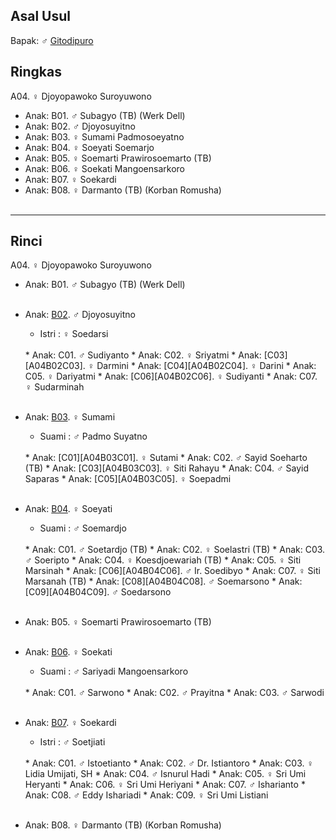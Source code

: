## Asal Usul

Bapak: ♂ [Gitodipuro][up] 

## Ringkas

A04. ♀ Djoyopawoko Suroyuwono
	<br/>

*	Anak: B01. ♂ Subagyo (TB) (Werk Dell)
*	Anak: B02. ♂ Djoyosuyitno
*	Anak: B03. ♀ Sumami Padmosoeyatno
*	Anak: B04. ♀ Soeyati Soemarjo
*	Anak: B05. ♀ Soemarti Prawirosoemarto (TB)
*	Anak: B06. ♀ Soekati Mangoensarkoro
*	Anak: B07. ♀ Soekardi
*	Anak: B08. ♀ Darmanto (TB) (Korban Romusha)
	<br/><br/>

-- -- --

## Rinci

A04. ♀ Djoyopawoko Suroyuwono
	<br/>

*	Anak: B01. ♂ Subagyo (TB) (Werk Dell)
	<br/><br/>

*	Anak: [B02][A04B02]. ♂ Djoyosuyitno
	*	Istri : ♀ Soedarsi
	<br/>
	*	Anak: C01. ♂ Sudiyanto
	*	Anak: C02. ♀ Sriyatmi 
	*	Anak: [C03][A04B02C03]. ♀ Darmini
	*	Anak: [C04][A04B02C04]. ♀ Darini 
	*	Anak: C05. ♀ Dariyatmi
	*	Anak: [C06][A04B02C06]. ♀ Sudiyanti 
	*	Anak: C07. ♀ Sudarminah
	<br/><br/>

*	Anak: [B03][A04B03]. ♀ Sumami
	*	Suami : ♂ Padmo Suyatno
	<br/>
	*	Anak: [C01][A04B03C01]. ♀ Sutami
	*	Anak: C02. ♂ Sayid Soeharto (TB)
	*	Anak: [C03][A04B03C03]. ♀ Siti Rahayu
	*	Anak: C04. ♂ Sayid Saparas
	*	Anak: [C05][A04B03C05]. ♀ Soepadmi
	<br/><br/>

*	Anak: [B04][A04B04]. ♀ Soeyati
	*	Suami : ♂ Soemardjo
	<br/>
	*	Anak: C01. ♂ Soetardjo (TB)
	*	Anak: C02. ♀ Soelastri (TB)
	*	Anak: C03. ♂ Soeripto  
	*	Anak: C04. ♀ Koesdjoewariah (TB) 
	*	Anak: C05. ♀ Siti Marsinah
	*	Anak: [C06][A04B04C06]. ♂ Ir. Soedibyo 
	*	Anak: C07. ♀ Siti Marsanah (TB) 
	*	Anak: [C08][A04B04C08]. ♂ Soemarsono
	*	Anak: [C09][A04B04C09]. ♂ Soedarsono
	<br/><br/>
	
*	Anak: B05. ♀ Soemarti Prawirosoemarto (TB)
	<br/><br/>

*	Anak: [B06][A04B06]. ♀ Soekati
	*	Suami : ♂ Sariyadi Mangoensarkoro
	<br/>
	*	Anak: C01. ♂ Sarwono
	*	Anak: C02. ♂ Prayitna
	*	Anak: C03. ♂ Sarwodi
	<br/><br/>

*	Anak: [B07][A04B07]. ♀ Soekardi
	*	Istri : ♂ Soetjiati
	<br/>
	*	Anak: C01. ♂ Istoetianto
	*	Anak: C02. ♂ Dr. Istiantoro
	*	Anak: C03. ♀ Lidia Umijati, SH
	*	Anak: C04. ♂ Isnurul Hadi
	*	Anak: C05. ♀ Sri Umi Heryanti
	*	Anak: C06. ♀ Sri Umi Heriyani
	*	Anak: C07. ♂ Isharianto
	*	Anak: C08. ♂ Eddy Ishariadi
	*	Anak: C09. ♀ Sri Umi Listiani
	<br/><br/>

*	Anak: B08. ♀ Darmanto (TB) (Korban Romusha)
	<br/><br/>

[up]: https://github.com/epsi-rns/gitodipuro/blob/master/README.md

[A04B02]: https://github.com/epsi-rns/gitodipuro/blob/master/tree/A04/B02.md
[A04B03]: https://github.com/epsi-rns/gitodipuro/blob/master/tree/A04/B03.md
[A04B04]: https://github.com/epsi-rns/gitodipuro/blob/master/tree/A04/B04.md
[A04B06]: https://github.com/epsi-rns/gitodipuro/blob/master/tree/A04/B06.md
[A04B07]: https://github.com/epsi-rns/gitodipuro/blob/master/tree/A04/B07.md

[A04B02C03]: https://github.com/epsi-rns/gitodipuro/blob/master/tree/A04/B02/C03.md
[A04B02C04]: https://github.com/epsi-rns/gitodipuro/blob/master/tree/A04/B02/C04.md
[A04B02C06]: https://github.com/epsi-rns/gitodipuro/blob/master/tree/A04/B02/C06.md

[A04B03C01]: https://github.com/epsi-rns/gitodipuro/blob/master/tree/A04/B03/C01.md
[A04B03C03]: https://github.com/epsi-rns/gitodipuro/blob/master/tree/A04/B03/C03.md
[A04B03C05]: https://github.com/epsi-rns/gitodipuro/blob/master/tree/A04/B03/C05.md

[A04B04C06]: https://github.com/epsi-rns/gitodipuro/blob/master/tree/A04/B04/C06.md
[A04B04C08]: https://github.com/epsi-rns/gitodipuro/blob/master/tree/A04/B04/C08.md
[A04B04C09]: https://github.com/epsi-rns/gitodipuro/blob/master/tree/A04/B04/C09.md
